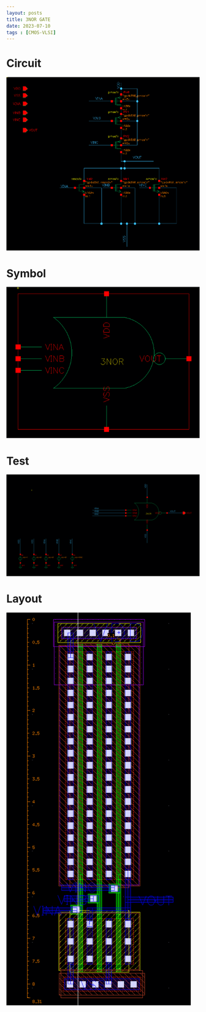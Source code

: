 ```yaml
---
layout: posts
title: 3NOR GATE
date: 2023-07-10
tags : [CMOS-VLSI]
---
```


# Circuit

![3NOR-SCH](/assets/img/CMOS-VLSI/3NOR/3NOR-SCH.png)

# Symbol

![3NOR-SYM](/assets/img/CMOS-VLSI/3NOR/3NOR-SYM.png)

# Test
![3NOR-TEST](/assets/img/CMOS-VLSI/3NOR/3NOR-TEST.png)

# Layout

![3NOR-LAY](/assets/img/CMOS-VLSI/3NOR/3NOR-LAY.png)